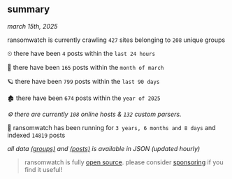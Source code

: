 
## summary
_march 15th, 2025_

ransomwatch is currently crawling `427` sites belonging to `208` unique groups

⏲ there have been `4` posts within the `last 24 hours`

🦈 there have been `165` posts within the `month of march`

🪐 there have been `799` posts within the `last 90 days`

🏚 there have been `674` posts within the `year of 2025`

_⚙️ there are currently `108` online hosts & `132` custom parsers._

🦕 ransomwatch has been running for `3 years, 6 months and 8 days` and indexed `14819` posts

_all data  [(groups)](http://ransomwhat.telemetry.ltd/groups) and [(posts)](http://ransomwhat.telemetry.ltd/posts) is available in JSON (updated hourly)_

> ransomwatch is fully [open source](https://github.com/joshhighet/ransomwatch#ransomwatch--). please consider [sponsoring](https://github.com/sponsors/joshhighet) if you find it useful!
